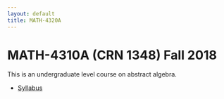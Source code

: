```yaml
---
layout: default
title: MATH-4320A
---
```


# MATH-4310A (CRN 1348) Fall 2018

This is an undergraduate level course on abstract algebra.

- [Syllabus](syllabus/)